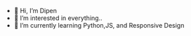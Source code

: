 - 👋 Hi, I’m Dipen
- 👀 I’m interested in everything..
- 🌱 I’m currently learning Python,JS, and Responsive Design


<!---
dipen223/dipen223 is a ✨ special ✨ repository because its `README.md` (this file) appears on your GitHub profile.
You can click the Preview link to take a look at your changes.
--->
